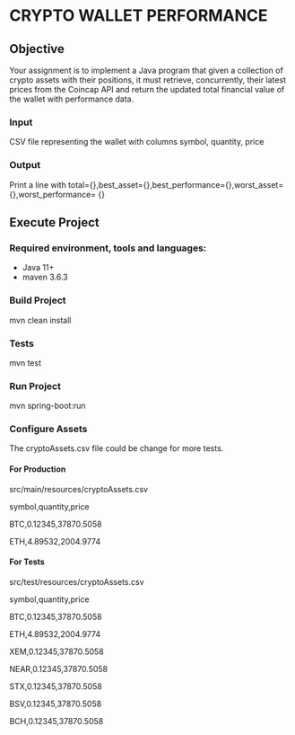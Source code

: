 # CRYPTO WALLET PERFORMANCE

## Objective
Your assignment is to implement a Java program that given a collection of crypto assets
with their positions, it must retrieve, concurrently, their latest prices from the Coincap
API and return the updated total financial value of the wallet with performance data.

### Input
CSV file representing the wallet with columns symbol, quantity, price
### Output
Print a line with
total={},best_asset={},best_performance={},worst_asset={},worst_performance=
{}

## Execute Project

### Required environment, tools and languages:
- Java 11+
- maven 3.6.3

### Build Project
mvn clean install

### Tests
mvn test

### Run Project
mvn spring-boot:run

### Configure Assets
The cryptoAssets.csv file could be change for more tests.

#### For Production
src/main/resources/cryptoAssets.csv

symbol,quantity,price

BTC,0.12345,37870.5058

ETH,4.89532,2004.9774


#### For Tests
src/test/resources/cryptoAssets.csv

symbol,quantity,price

BTC,0.12345,37870.5058

ETH,4.89532,2004.9774

XEM,0.12345,37870.5058

NEAR,0.12345,37870.5058

STX,0.12345,37870.5058

BSV,0.12345,37870.5058

BCH,0.12345,37870.5058
